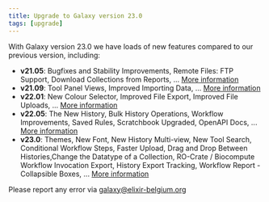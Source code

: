 ```yaml
---
title: Upgrade to Galaxy version 23.0
tags: [upgrade]
---
```


With Galaxy version 23.0 we have loads of new features compared to our previous version, including:

- **v21.05**: Bugfixes and Stability Improvements, Remote Files: FTP Support, Download Collections from Reports, ... [More information](https://docs.galaxyproject.org/en/latest/releases/21.05_announce_user.html)
- **v21.09**: Tool Panel Views, Improved Importing Data, ... [More information](https://docs.galaxyproject.org/en/latest/releases/21.09_announce_user.html)
- **v22.01**: New Colour Selector, Improved File Export, Improved File Uploads, ... [More information](https://docs.galaxyproject.org/en/latest/releases/22.01_announce_user.html)
- **v22.05**: The New History, Bulk History Operations, Workflow Improvements, Saved Rules, Scratchbook Upgraded, OpenAPI Docs, ... [More information](https://docs.galaxyproject.org/en/latest/releases/22.05_announce_user.html)
- **v23.0**: Themes, New Font, New History Multi-view, New Tool Search, Conditional Workflow Steps, Faster Upload, Drag and Drop Between Histories,Change the Datatype of a Collection, RO-Crate / Biocompute Workflow Invocation Export, History Export Tracking, Workflow Report - Collapsible Boxes, ... [More information](https://docs.galaxyproject.org/en/latest/releases/23.0_announce_user.html)

Please report any error via galaxy@elixir-belgium.org

